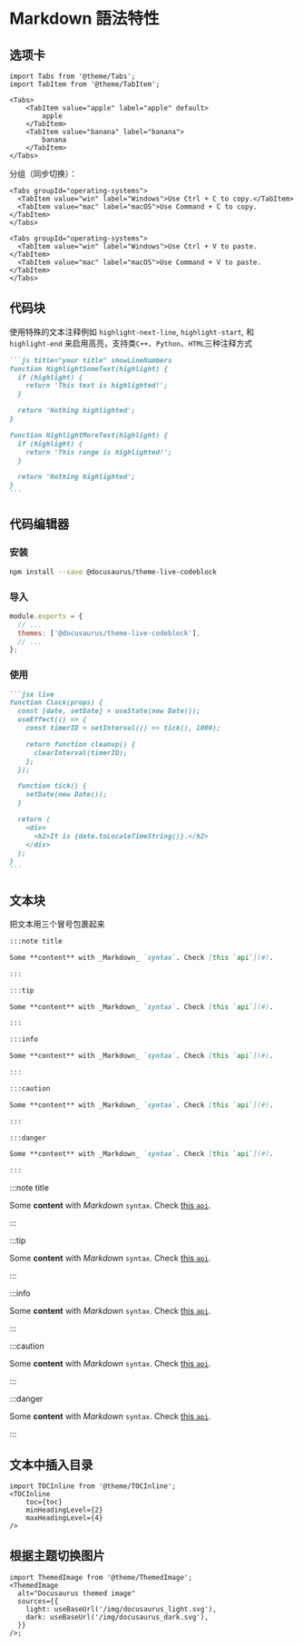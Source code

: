 # Markdown 語法特性

## 选项卡

```react
import Tabs from '@theme/Tabs';
import TabItem from '@theme/TabItem';

<Tabs>
	<TabItem value="apple" label="apple" default>
        apple
    </TabItem>
    <TabItem value="banana" label="banana">
        banana
    </TabItem>
</Tabs>
```

分组（同步切换）：

```react
<Tabs groupId="operating-systems">
  <TabItem value="win" label="Windows">Use Ctrl + C to copy.</TabItem>
  <TabItem value="mac" label="macOS">Use Command + C to copy.</TabItem>
</Tabs>

<Tabs groupId="operating-systems">
  <TabItem value="win" label="Windows">Use Ctrl + V to paste.</TabItem>
  <TabItem value="mac" label="macOS">Use Command + V to paste.</TabItem>
</Tabs>
```

## 代码块

使用特殊的文本注释例如 `highlight-next-line`, `highlight-start`, 和 `highlight-end` 来启用高亮，支持类`C++`、`Python`、`HTML`三种注释方式

````markdown
```js title="your title" showLineNumbers
function HighlightSomeText(highlight) {
  if (highlight) {
    return 'This text is highlighted!';
  }

  return 'Nothing highlighted';
}

function HighlightMoreText(highlight) {
  if (highlight) {
    return 'This range is highlighted!';
  }

  return 'Nothing highlighted';
}
```
````

## 代码编辑器

### 安装

```bash
npm install --save @docusaurus/theme-live-codeblock
```

### 导入

```js title="docusaurus.config.js"
module.exports = {
  // ...
  themes: ['@docusaurus/theme-live-codeblock'],
  // ...
};
```

### 使用

````markdown
```jsx live
function Clock(props) {
  const [date, setDate] = useState(new Date());
  useEffect(() => {
    const timerID = setInterval(() => tick(), 1000);

    return function cleanup() {
      clearInterval(timerID);
    };
  });

  function tick() {
    setDate(new Date());
  }

  return (
    <div>
      <h2>It is {date.toLocaleTimeString()}.</h2>
    </div>
  );
}
```
````

## 文本块

把文本用三个冒号包裹起来

```markdown
:::note title

Some **content** with _Markdown_ `syntax`. Check [this `api`](#).

:::

:::tip

Some **content** with _Markdown_ `syntax`. Check [this `api`](#).

:::

:::info

Some **content** with _Markdown_ `syntax`. Check [this `api`](#).

:::

:::caution

Some **content** with _Markdown_ `syntax`. Check [this `api`](#).

:::

:::danger

Some **content** with _Markdown_ `syntax`. Check [this `api`](#).

:::
```

:::note title

Some **content** with _Markdown_ `syntax`. Check [this `api`](#).

:::

:::tip

Some **content** with _Markdown_ `syntax`. Check [this `api`](#).

:::

:::info

Some **content** with _Markdown_ `syntax`. Check [this `api`](#).

:::

:::caution

Some **content** with _Markdown_ `syntax`. Check [this `api`](#).

:::

:::danger

Some **content** with _Markdown_ `syntax`. Check [this `api`](#).

:::

## 文本中插入目录

```react
import TOCInline from '@theme/TOCInline';
<TOCInline 
    toc={toc}
    minHeadingLevel={2}
  	maxHeadingLevel={4}
/>
```

## 根据主题切换图片

```react
import ThemedImage from '@theme/ThemedImage';
<ThemedImage
  alt="Docusaurus themed image"
  sources={{
    light: useBaseUrl('/img/docusaurus_light.svg'),
    dark: useBaseUrl('/img/docusaurus_dark.svg'),
  }}
/>;
```

## 